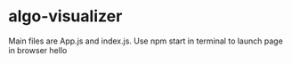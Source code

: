 # algo-visualizer 

Main files are App.js and index.js. Use npm start in terminal to launch page in browser
hello